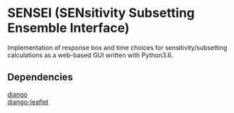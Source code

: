 # SENSEI (SENsitivity Subsetting Ensemble Interface) 

Implementation of response box and time choices for sensitivity/subsetting calculations as a web-based GUI written with Python3.6. 

## Dependencies
<a href="https://github.com/django/django">django</a>
<br>
<a href="https://github.com/makinacorpus/django-leaflet?">django-leaflet</a>
